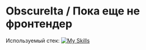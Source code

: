 # ObscureIta / Пока еще не фронтендер

Используемый стек:
[![My Skills](https://skillicons.dev/icons?i=html,css,sass,js,ts,react,webpack,git,figma&perline=15)](https://skillicons.dev)

